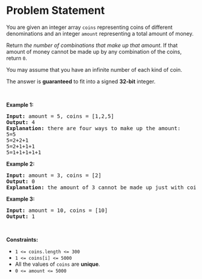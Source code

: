 # Problem Statement

<p>You are given an integer array <code>coins</code> representing coins of different denominations and an integer <code>amount</code> representing a total amount of money.</p>

<p>Return <em>the number of combinations that make up that amount</em>. If that amount of money cannot be made up by any combination of the coins, return <code>0</code>.</p>

<p>You may assume that you have an infinite number of each kind of coin.</p>

<p>The answer is <strong>guaranteed</strong> to fit into a signed <strong>32-bit</strong> integer.</p>

<p>&nbsp;</p>
<p><strong class="example">Example 1:</strong></p>

<pre>
<strong>Input:</strong> amount = 5, coins = [1,2,5]
<strong>Output:</strong> 4
<strong>Explanation:</strong> there are four ways to make up the amount:
5=5
5=2+2+1
5=2+1+1+1
5=1+1+1+1+1
</pre>

<p><strong class="example">Example 2:</strong></p>

<pre>
<strong>Input:</strong> amount = 3, coins = [2]
<strong>Output:</strong> 0
<strong>Explanation:</strong> the amount of 3 cannot be made up just with coins of 2.
</pre>

<p><strong class="example">Example 3:</strong></p>

<pre>
<strong>Input:</strong> amount = 10, coins = [10]
<strong>Output:</strong> 1
</pre>

<p>&nbsp;</p>
<p><strong>Constraints:</strong></p>

<ul>
	<li><code>1 &lt;= coins.length &lt;= 300</code></li>
	<li><code>1 &lt;= coins[i] &lt;= 5000</code></li>
	<li>All the values of <code>coins</code> are <strong>unique</strong>.</li>
	<li><code>0 &lt;= amount &lt;= 5000</code></li>
</ul>
